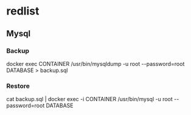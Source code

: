 # redlist



## Mysql

### Backup
  docker exec CONTAINER /usr/bin/mysqldump -u root --password=root DATABASE > backup.sql

### Restore
  cat backup.sql | docker exec -i CONTAINER /usr/bin/mysql -u root --password=root DATABASE
